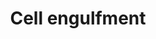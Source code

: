 ---
annotations:
- type: Pathway Ontology
  value: phagocytosis pathway
- type: Pathway Ontology
  value: apoptotic cell death pathway
authors:
- Kyook
- MaintBot
- Christine Chichester
- Khanspers
- Cgrove
- Egonw
- Mkutmon
- Asios Olia
- Fehrhart
description: A model of apoptotic cell engulfment.   Caenorhabditis (from Caeno  and
  rhabditis = rod like stick shaped) elegans is a free living (non parasitic) transparent
  roundworm (nematode).  C. elegans was the first organism to have its whole genome
  sequenced and it neuronal wiring described.  The C. elegans engulfment pathway removes
  the dying ("corpse") cells by using receptor signals then identifying the dying
  cells and eventually engulfing them.  The final process involves the recycling of
  the remaining cell particles of the dead engulfed cells.
last-edited: 2018-03-02
organisms:
- Caenorhabditis elegans
redirect_from:
- /index.php/Pathway:WP2226
- /instance/WP2226
schema-jsonld:
- '@context': https://schema.org/
  '@id': https://wikipathways.github.io/pathways/WP2226.html
  '@type': Dataset
  creator:
    '@type': Organization
    name: WikiPathways
  description: A model of apoptotic cell engulfment.   Caenorhabditis (from Caeno  and
    rhabditis = rod like stick shaped) elegans is a free living (non parasitic) transparent
    roundworm (nematode).  C. elegans was the first organism to have its whole genome
    sequenced and it neuronal wiring described.  The C. elegans engulfment pathway
    removes the dying ("corpse") cells by using receptor signals then identifying
    the dying cells and eventually engulfing them.  The final process involves the
    recycling of the remaining cell particles of the dead engulfed cells.
  keywords:
  - CED-3
  - Active CED-3
  - CED-7/ABC1
  - CED-4
  - Unknown
  - CED-1/SREC?
  - Protease
  - CED-7
  - CED-5/DOCK180
  - EGL-1
  - PSR-1?
  - CED-2/CrkII
  - CED-10/Rac1
  - CED-6
  - CED-9
  license: CC0
  name: Cell engulfment
seo: CreativeWork
title: Cell engulfment
wpid: WP2226
---